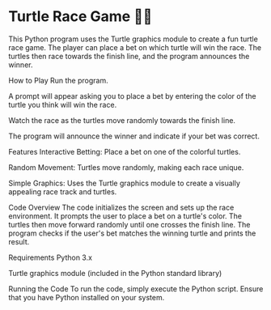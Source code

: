 # Turtle Race Game 🐢🏁
This Python program uses the Turtle graphics module to create a fun turtle race game. The player can place a bet on which turtle will win the race. The turtles then race towards the finish line, and the program announces the winner.

How to Play
Run the program.

A prompt will appear asking you to place a bet by entering the color of the turtle you think will win the race.

Watch the race as the turtles move randomly towards the finish line.

The program will announce the winner and indicate if your bet was correct.

Features
Interactive Betting: Place a bet on one of the colorful turtles.

Random Movement: Turtles move randomly, making each race unique.

Simple Graphics: Uses the Turtle graphics module to create a visually appealing race track and turtles.

Code Overview
The code initializes the screen and sets up the race environment. It prompts the user to place a bet on a turtle's color. The turtles then move forward randomly until one crosses the finish line. The program checks if the user's bet matches the winning turtle and prints the result.

Requirements
Python 3.x

Turtle graphics module (included in the Python standard library)

Running the Code
To run the code, simply execute the Python script. Ensure that you have Python installed on your system.
